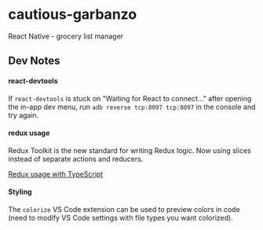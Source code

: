 # cautious-garbanzo

React Native - grocery list manager

## Dev Notes

#### react-devtools

If `react-devtools` is stuck on "Waiting for React to connect..." after opening the in-app dev menu, run `adb reverse tcp:8097 tcp:8097` in the console and try again.

#### redux usage
Redux Toolkit is the new standard for writing Redux logic. Now using slices instead of separate actions and reducers.

[Redux usage with TypeScript](https://redux.js.org/usage/usage-with-typescript)

#### Styling
The `colorize` VS Code extension can be used to preview colors in code (need to modify VS Code settings with file types you want colorized).